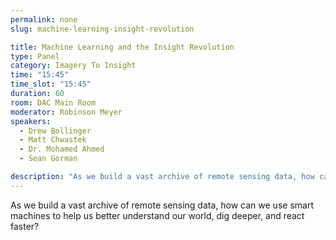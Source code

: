 ```yaml
---
permalink: none
slug: machine-learning-insight-revolution

title: Machine Learning and the Insight Revolution
type: Panel
category: Imagery To Insight
time: "15:45"
time_slot: "15:45"
duration: 60
room: DAC Main Room
moderator: Robinson Meyer
speakers:
  - Drew Bollinger
  - Matt Chwastek
  - Dr. Mohamed Ahmed 
  - Sean Gorman

description: "As we build a vast archive of remote sensing data, how can we use smart machines to help us better understand our world, dig deeper, and react faster?"
---
```

As we build a vast archive of remote sensing data, how can we use smart machines to help us better understand our world, dig deeper, and react faster?